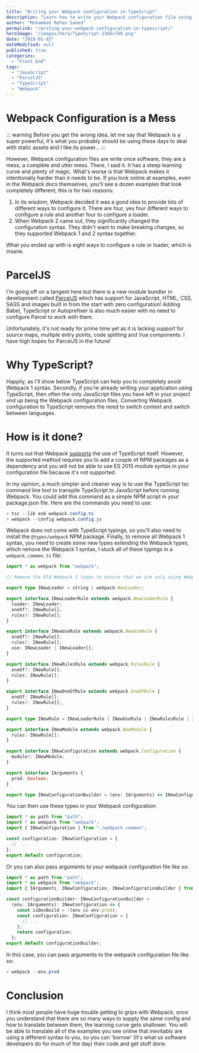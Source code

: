 ```yaml
---
title: "Writing your Webpack configuration in TypeScript"
description: "Learn how to write your Webpack configuration file using TypeScript to get intellisense and how to exclude Webpack 1 syntax from your TypeScript typings."
author: "Muhammad Rehan Saeed"
permalink: "/writing-your-webpack-configuration-in-typescript/"
heroImage: "/images/hero/TypeScript-1366x768.png"
date: "2018-01-03"
dateModified: null
published: true
categories:
  - "Front End"
tags:
  - "JavaScript"
  - "ParcelJS"
  - "TypeScript"
  - "Webpack"
---
```


# Webpack Configuration is a Mess

::: warning
Before you get the wrong idea, let me say that Webpack is a super powerful, it's what you probably should be using these days to deal with static assets and I like its power...
:::

However, Webpack configuration files are write once software, they are a mess, a complete and utter mess. There, I said it. It has a steep learning curve and plenty of magic. What's worse is that Webpack makes it intentionally harder than it needs to be. If you look online at examples, even in the Webpack docs themselves, you'll see a dozen examples that look completely different, this is for two reasons:

1. In its wisdom, Webpack decided it was a good idea to provide lots of different ways to configure it. There are four, yes four different ways to configure a rule and another four to configure a loader.
2. When Webpack 2 came out, they significantly changed the configuration syntax. They didn't want to make breaking changes, so they supported Webpack 1 and 2 syntax together.

What you ended up with is eight ways to configure a rule or loader, which is insane.

# ParcelJS

I'm going off on a tangent here but there is a new module bundler in development called [ParcelJS](https://parceljs.org/) which has support for JavaScript, HTML, CSS, SASS and images built in from the start with zero configuration! Adding Babel, TypeScript or Autoprefixer is also much easier with no need to configure Parcel to work with them.

Unfortunately, it's not ready for prime time yet as it is lacking support for source maps, multiple entry points, code splitting and Vue components. I have high hopes for ParcelJS in the future!

# Why TypeScript?

Happily, as I'll show below TypeScript can help you to completely avoid Webpack 1 syntax. Secondly, if you're already writing your application using TypeScript, then often the only JavaScript files you have left in your project end up being the Webpack configuration files. Converting Webpack configuration to TypeScript removes the need to switch context and switch between languages.

# How is it done?

It turns out that Webpack [supports](https://webpack.js.org/configuration/configuration-languages/) the use of TypeScript itself. However, the supported method requires you to add a couple of NPM packages as a dependency and you will not be able to use ES 2015 module syntax in your configuration file because it's not supported.

In my opinion, a much simpler and cleaner way is to use the TypeScript tsc command line tool to transpile TypeScript to JavaScript before running Webpack. You could add this command as a simple NPM script in your package.json file. Here are the commands you need to use:

```powershell
> tsc --lib es6 webpack.config.ts
> webpack --config webpack.config.js
```

Webpack does not come with TypeScript typings, so you'll also need to install the `@types/webpack` NPM package. Finally, to remove all Webpack 1 syntax, you need to create some new types extending the Webpack types, which remove the Webpack 1 syntax, I stuck all of these typings in a `webpack.common.ts` file:

```ts
import * as webpack from "webpack";

// Remove the Old Webpack 1 types to ensure that we are only using Webpack 2 syntax.

export type INewLoader = string | webpack.NewLoader;

export interface INewLoaderRule extends webpack.NewLoaderRule {
  loader: INewLoader;
  oneOf?: INewRule[];
  rules?: INewRule[];
}

export interface INewUseRule extends webpack.NewUseRule {
  oneOf?: INewRule[];
  rules?: INewRule[];
  use: INewLoader | INewLoader[];
}

export interface INewRulesRule extends webpack.RulesRule {
  oneOf?: INewRule[];
  rules: INewRule[];
}

export interface INewOneOfRule extends webpack.OneOfRule {
  oneOf: INewRule[];
  rules?: INewRule[];
}

export type INewRule = INewLoaderRule | INewUseRule | INewRulesRule | INewOneOfRule;

export interface INewModule extends webpack.NewModule {
  rules: INewRule[];
}

export interface INewConfiguration extends webpack.Configuration {
  module?: INewModule;
}

export interface IArguments {
  prod: boolean;
}

export type INewConfigurationBuilder = (env: IArguments) => INewConfiguration;
```

You can then use these types in your Webpack configuration:

```ts
import * as path from "path";
import * as webpack from "webpack";
import { INewConfiguration } from "./webpack.common";

const configuration: INewConfiguration = {
  // ...
};
export default configuration;
```

Or you can also pass arguments to your webpack configuration file like so:

```ts
import * as path from "path";
import * as webpack from "webpack";
import { IArguments, INewConfiguration, INewConfigurationBuilder } from "./webpack.common";

const configurationBuilder: INewConfigurationBuilder = 
  (env: IArguments): INewConfiguration => {
    const isDevBuild = !(env && env.prod);
    const configuration: INewConfiguration = {
      // ...
    };
    return configuration;
  };
export default configurationBuilder;
```

In this case, you can pass arguments to the webpack configuration file like so:

```powershell
> webpack --env.prod
```

# Conclusion

I think most people have huge trouble getting to grips with Webpack, once you understand that there are so many ways to supply the same config and how to translate between them, the learning curve gets shallower. You will be able to translate all of the examples you see online that inevitably are using a different syntax to you, so you can 'borrow' (It's what us software developers do for much of the day) their code and get stuff done.
